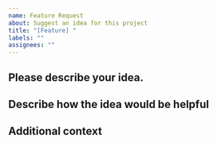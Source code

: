 ```yaml
---
name: Feature Request
about: Suggest an idea for this project
title: "[Feature] "
labels: ""
assignees: ""
---
```


## Please describe your idea.

<!-- A clear and concise description of what the feature would do. -->

## Describe how the idea would be helpful

<!-- A clear and concise description of how the feature would be helpful to users. -->

## Additional context

<!-- Add any other context or screenshots about the feature request here. -->
